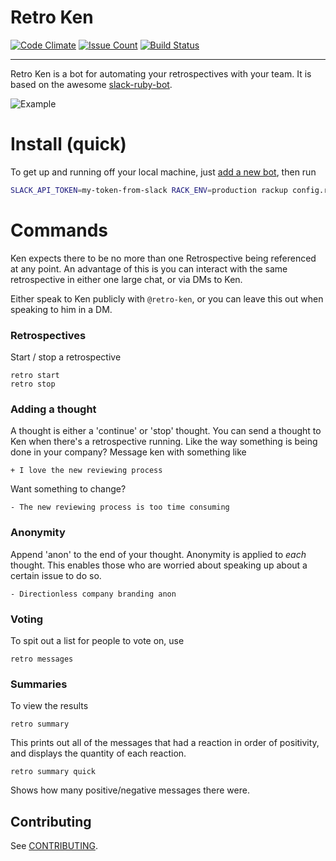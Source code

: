 # Retro Ken

[![Code Climate](https://codeclimate.com/github/dansteele/retro-ken/badges/gpa.svg)](https://codeclimate.com/github/dansteele/retro-ken)  [![Issue Count](https://codeclimate.com/github/dansteele/retro-ken/badges/issue_count.svg)](https://codeclimate.com/github/dansteele/retro-ken) [![Build Status](https://travis-ci.org/dansteele/retro-ken.svg?branch=master)](https://travis-ci.org/dansteele/retro-ken)

---------

Retro Ken is a bot for automating your retrospectives with your team. It is based on the awesome [slack-ruby-bot](https://github.com/slack-ruby/slack-ruby-bot).

![Example](http://i.imgur.com/2zAfyVV.png)

# Install (quick)

To get up and running off your local machine, just [add a new bot](http://slack.com/services/new/bot), then run
```bash
SLACK_API_TOKEN=my-token-from-slack RACK_ENV=production rackup config.ru -p 24558
```

# Commands

Ken expects there to be no more than one Retrospective being referenced at any point. An advantage of this is you can interact with the same retrospective in either one large chat, or via DMs to Ken.

Either speak to Ken publicly with `@retro-ken`, or you can leave this out when speaking to him in a DM.

### Retrospectives
Start / stop a retrospective

```
retro start
retro stop
```

### Adding a thought
A thought is either a 'continue' or 'stop' thought.
You can send a thought to Ken when there's a retrospective running.
Like the way something is being done in your company?
Message ken with something like

`+ I love the new reviewing process`

Want something to change?

`- The new reviewing process is too time consuming`

### Anonymity
Append 'anon' to the end of your thought. Anonymity is applied to _each_ thought. This enables those who are worried about speaking up about a certain issue to do so.

`- Directionless company branding anon`

### Voting
To spit out a list for people to vote on, use
```
retro messages
```

### Summaries
To view the results
```
retro summary
```
This prints out all of the messages that had a reaction in order of positivity, and displays the quantity of each reaction.

```
retro summary quick
```
Shows how many positive/negative messages there were.

## Contributing

See [CONTRIBUTING](CONTRIBUTING.md).

